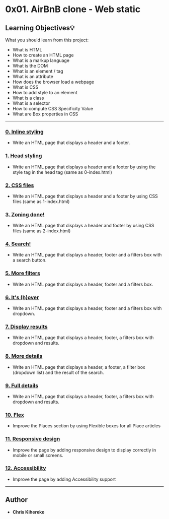 # 0x01. AirBnB clone - Web static

## Learning Objectives:bulb:
What you should learn from this project:

* What is HTML
* How to create an HTML page
* What is a markup language
* What is the DOM
* What is an element / tag
* What is an attribute
* How does the browser load a webpage
* What is CSS
* How to add style to an element
* What is a class
* What is a selector
* How to compute CSS Specificity Value
* What are Box properties in CSS

---

### [0. Inline styling](./0-index.html)
* Write an HTML page that displays a header and a footer.


### [1. Head styling](./1-index.html)
* Write an HTML page that displays a header and a footer by using the style tag in the head tag (same as 0-index.html)


### [2. CSS files](./2-index.html)
* Write an HTML page that displays a header and a footer by using CSS files (same as 1-index.html)


### [3. Zoning done!](./3-index.html)
* Write an HTML page that displays a header and footer by using CSS files (same as 2-index.html)


### [4. Search!](./4-index.html)
* Write an HTML page that displays a header, footer and a filters box with a search button.


### [5. More filters](./5-index.html)
* Write an HTML page that displays a header, footer and a filters box.


### [6. It's (h)over](./6-index.html)
* Write an HTML page that displays a header, footer and a filters box with dropdown.


### [7. Display results](./7-index.html)
* Write an HTML page that displays a header, footer, a filters box with dropdown and results.


### [8. More details](./8-index.html)
* Write an HTML page that displays a header, a footer, a filter box (dropdown list) and the result of the search.


### [9. Full details](./100-index.html)
* Write an HTML page that displays a header, footer, a filters box with dropdown and results.


### [10. Flex](./101-index.html)
* Improve the Places section by using Flexible boxes for all Place articles


### [11. Responsive design](./102-index.html)
* Improve the page by adding responsive design to display correctly in mobile or small screens.


### [12. Accessibility](./103-index.html)
* Improve the page by adding Accessibility support

---

## Author
* **Chris Kihereko**
